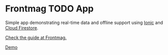# Frontmag TODO App
Simple app demonstrating real-time data and offline support using [Ionic](https://ionicframework.com/) and [Cloud Firestore](https://firebase.google.com/docs/firestore/).

[Check the guide at Frontmag.](https://frontmag.no/artikler/utvikling/build-pwa-app-real-time-data-offline-support)

[Demo](https://frontmag-todos.firebaseapp.com/)
